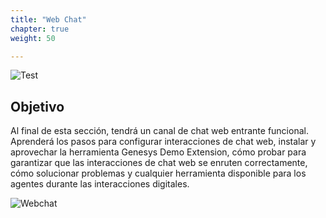 ```yaml
---
title: "Web Chat"
chapter: true
weight: 50

---
```



![Test](/images/Webchat-768x300.jpg)
## Objetivo

Al final de esta sección, tendrá un canal de chat web entrante funcional. Aprenderá los pasos para configurar interacciones de chat web, instalar y aprovechar la herramienta Genesys Demo Extension, cómo probar para garantizar que las interacciones de chat web se enruten correctamente, cómo solucionar problemas y cualquier herramienta disponible para los agentes durante las interacciones digitales.

![Webchat](/images/webchat10.jpg)